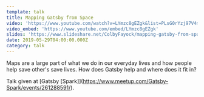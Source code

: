 ```yaml
---
template: talk
title: Mapping Gatsby from Space
video: 'https://www.youtube.com/watch?v=LYmzc8gEZgk&list=PLsG0rYzj97V4mrrO03OesLzzyHgpKT23l&index=8&t=0s'
video_embed: 'https://www.youtube.com/embed/LYmzc8gEZgk'
slides: 'https://www.slideshare.net/ColbyFayock/mapping-gatsby-from-space'
date: 2019-05-29T04:00:00.000Z
category: talk
---
```

Maps are a large part of what we do in our everyday lives and how people help save other's save lives. How does Gatsby help and where does it fit in?

Talk given at [Gatsby \[Spark]](https://www.meetup.com/Gatsby-Spark/events/261288591/).
